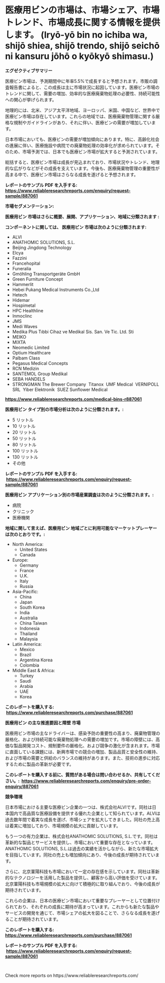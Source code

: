 <p><h1>医療用ビンの市場は、市場シェア、市場トレンド、市場成長に関する情報を提供します。 (Iryō-yō bin no ichiba wa, shijō shiea, shijō trendo, shijō seichō ni kansuru jōhō o kyōkyō shimasu.)</h1></p><p><strong>エグゼクティブサマリー</strong></p>
<p><p>医療ビン市場は、予測期間中に年率5.5%で成長すると予想されます。市販の調査報告書によると、この成長は主に市場状況に起因しています。医療ビン市場のトレンドに関して、需要の増加、効率的な医療廃棄物処理の必要性、持続可能性への関心が挙げられます。</p><p>地理的には、北米、アジア太平洋地域、ヨーロッパ、米国、中国など、世界中で医療ビン市場は存在しています。これらの地域では、医療廃棄物管理に関する厳格な規制やガイドラインがあり、それに伴い、医療ビンの需要が増加しています。</p><p>日本市場においても、医療ビンの需要が増加傾向にあります。特に、高齢化社会の進展に伴い、医療施設や病院での廃棄物処理の効率化が求められています。そのため、市場予測では、日本でも医療ビン市場が拡大すると予測されています。</p><p>総括すると、医療ビン市場は成長が見込まれており、市場状況やトレンド、地理的な広がりなどがその成長を支えています。今後も、医療廃棄物管理の重要性が高まる中で、医療ビン市場はさらなる成長を遂げると予想されます。</p></p>
<p><strong>レポートのサンプル PDF を入手する: <a href="https://www.reliableresearchreports.com/enquiry/request-sample/887061">https://www.reliableresearchreports.com/enquiry/request-sample/887061</a></strong></p>
<p><strong>市場セグメンテーション:</strong></p>
<p><strong> 医療用ビン 市場はさらに概要、展開、アプリケーション、地域に分類されます :</strong></p>
<p><strong>コンポーネントに関しては、 医療用ビン 市場は次のように分類されます: &nbsp;</strong></p>
<p><ul><li>ALVI</li><li>ANATHOMIC SOLUTIONS, S.L. </li><li>Beijing Jingdong Technology </li><li>Elcya </li><li>Fazzini </li><li>Francehopital </li><li>Funeralia </li><li>Gmöhling Transportgeräte GmbH </li><li>Green Furniture Concept </li><li>Hammerlit </li><li>Hebei Pukang Medical Instruments Co.,Ltd </li><li>Hetech </li><li>Hidemar </li><li>Hospimetal </li><li>HPC Healthline </li><li>Inmoclinc </li><li>JMS</li><li>Medi Waves </li><li>Medika Plus Tıbbi Cihaz ve Medikal Sis. San. Ve Tic. Ltd. Sti </li><li>MEIKO </li><li>MIXTA </li><li>Neomedic Limited </li><li>Optium Healthcare </li><li>Palbam Class </li><li>Pegasus Medical Concepts </li><li>RCN Medizin </li><li>SANTEMOL Group Medikal </li><li>SEBA HANDELS </li><li>STRONGMAN
    The Brewer Company 
    Titanox 
    UMF Medical 
    VERNIPOLL SRL 
    Yiber Elektronik 
    SUEZ
    Sunflower Medical</li></ul></p>
<p><strong><a href="https://www.reliableresearchreports.com/medical-bins-r887061">https://www.reliableresearchreports.com/medical-bins-r887061</a></strong></p>
<p><strong> 医療用ビン タイプ別の市場分析は次のように分類されます。:</strong></p>
<p><ul><li>5 リットル</li><li>10 リットル</li><li>20 リットル</li><li>50 リットル</li><li>80 リットル</li><li>100 リットル</li><li>130 リットル</li><li>その他</li></ul></p>
<p><strong>レポートのサンプル PDF を入手する: &nbsp;<a href="https://www.reliableresearchreports.com/enquiry/request-sample/887061">https://www.reliableresearchreports.com/enquiry/request-sample/887061</a></strong></p>
<p><strong> 医療用ビン アプリケーション別の市場産業調査は次のように分類されます。:</strong></p>
<p><ul><li>病院</li><li>クリニック</li><li>医療機関</li></ul></p>
<p><strong>地域に関して言えば、医療用ビン 地域ごとに利用可能なマーケットプレーヤーは次のとおりです。:</strong></p>
<p><ul>
    <li>
        North America:
        <ul>
            <li>United States</li>
            <li>Canada</li>
        </ul>
    </li>
    <li>
        Europe:
        <ul>
            <li>Germany</li>
            <li>France</li>
            <li>U.K.</li>
            <li>Italy</li>
            <li>Russia</li>
        </ul>
    </li>
    <li>
        Asia-Pacific:
        <ul>
            <li>China</li>
            <li>Japan</li>
            <li>South Korea</li>
            <li>India</li>
            <li>Australia</li>
            <li>China Taiwan</li>
            <li>Indonesia</li>
            <li>Thailand</li>
            <li>Malaysia</li>
        </ul>
    </li>
    <li>
        Latin America:
        <ul>
            <li>Mexico</li>
            <li>Brazil</li>
            <li>Argentina Korea</li>
            <li>Colombia</li>
        </ul>
    </li>
    <li>
        Middle East & Africa:
        <ul>
            <li>Turkey</li>
            <li>Saudi</li>
            <li>Arabia</li>
            <li>UAE</li>
            <li>Korea</li>
        </ul>
    </li>
    </ul></p>
<p><strong>このレポートを購入する: &nbsp;<a href="https://www.reliableresearchreports.com/purchase/887061">https://www.reliableresearchreports.com/purchase/887061</a></strong></p>
<p><strong>医療用ビン の主な推進要因と障壁 市場</strong></p>
<p><p>医療用ビン市場の主なドライバーは、感染予防の重要性の高まり、廃棄物管理の厳格化、および持続可能な廃棄物処理への需要の増加です。市場の障壁には、高価な製品開発コスト、規制要件の厳格化、および競争の激化が含まれます。市場に直面している課題には、新興市場での競合の増加、製品品質と安全性の維持、および市場の需要と供給のバランスの維持があります。また、技術の進歩に対応するために製品の革新が必要です。</p></p>
<p><strong>このレポートを購入する前に、質問がある場合は問い合わせるか、共有してください。:&nbsp; <a href="https://www.reliableresearchreports.com/enquiry/pre-order-enquiry/887061">https://www.reliableresearchreports.com/enquiry/pre-order-enquiry/887061</a></strong></p>
<p><strong>競争環境</strong></p>
<p><p>日本市場における主要な医療ビン企業の一つは、株式会社ALVIです。同社は日本国内で高品質な医療設備を提供する優れた企業として知られています。ALVIは過去数年間で着実な成長を遂げ、市場シェアを拡大してきました。同社の売上高は着実に増加しており、市場規模の拡大に貢献しています。</p><p>もう一つの有力企業は、株式会社ANATHOMIC SOLUTIONS, S.L.です。同社は革新的な製品とサービスを提供し、市場において重要な存在となっています。ANATHOMIC SOLUTIONS, S.L.は過去の実績を活かしながら、新たな市場拡大を目指しています。同社の売上も増加傾向にあり、今後の成長が期待されています。</p><p>さらに、北京菫陽科技も市場において一定の存在感を示しています。同社は革新的なテクノロジーを活用した製品を提供し、顧客から高い評価を受けています。北京菫陽科技も市場規模の拡大に向けて積極的に取り組んでおり、今後の成長が期待されています。</p><p>これらの企業は、日本の医療ビン市場において重要なプレーヤーとして位置付けられており、それぞれの成長に期待が高まっています。これからも新たな製品やサービスの開発を通じて、市場シェアの拡大を図ることで、さらなる成長を遂げることが期待されています。</p></p>
<p><strong>このレポートを購入する: &nbsp; <a href="https://www.reliableresearchreports.com/purchase/887061">https://www.reliableresearchreports.com/purchase/887061</a></strong></p>
<p><strong>レポートのサンプル PDF を入手する: &nbsp;<a href="https://www.reliableresearchreports.com/enquiry/request-sample/887061">https://www.reliableresearchreports.com/enquiry/request-sample/887061</a></strong><strong></strong></p>
<p>&nbsp;</p>
<p>Check more reports on https://www.reliableresearchreports.com/</p>
